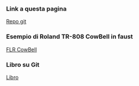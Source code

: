 ### Link a questa pagina
[Repo git](https://github.com/mconti/faust.git)

### Esempio di Roland TR-808 CowBell in faust
[FLR CowBell](./cowbell.md)



### Libro su Git
[Libro](https://git-scm.com/book/it/v2)
